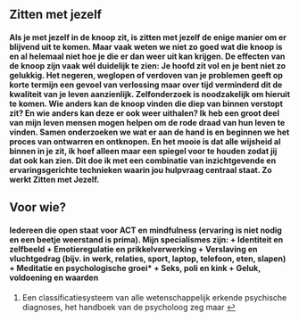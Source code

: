 ## Zitten met jezelf
#### Als je met jezelf in de knoop zit, is zitten met jezelf de enige manier om er blijvend uit te komen. Maar vaak weten we niet zo goed wat die knoop is en al helemaal niet hoe je die er dan weer uit kan krijgen. De effecten van de knoop zijn vaak wél duidelijk te zien: Je hoofd zit vol en je bent niet zo gelukkig. Het negeren, weglopen of verdoven van je problemen geeft op korte termijn een gevoel van verlossing maar over tijd verminderd dit de kwaliteit van je leven aanzienlijk. Zelfonderzoek is noodzakelijk om hieruit te komen. Wie anders kan de knoop vinden die diep van binnen verstopt zit? En wie anders kan deze er ook weer uithalen? Ik heb een groot deel van mijn leven mensen mogen helpen om de rode draad van hun leven te vinden. Samen onderzoeken we wat er aan de hand is en beginnen we het proces van ontwarren en ontknopen. En het mooie is dat alle wijsheid al binnen in je zit, ik hoef alleen maar een spiegel voor te houden zodat jij dat ook kan zien. Dit doe ik met een combinatie van inzichtgevende en ervaringsgerichte technieken waarin jou hulpvraag centraal staat. Zo werkt Zitten met Jezelf.

## Voor wie?
#### Iedereen die open staat voor ACT en mindfulness (ervaring is niet nodig en een beetje weerstand is prima). Mijn specialismes zijn: + Identiteit en zelfbeeld + Emotieregulatie en prikkelverwerking + Verslaving en vluchtgedrag (bijv. in werk, relaties, sport, laptop, telefoon, eten, slapen) + Meditatie en psychologische groei* + Seks, poli en kink + Geluk, voldoening en waarden


<section class="footnotes">
  <ol class="footnotes-list">
    <li id="fn1" class="footnote-item">
      <p class="footnote-item">
        Een classificatiesysteem van alle wetenschappelijk erkende psychische diagnoses, het handboek van de psycholoog zeg maar </sup><a href="#fnref1" class="footnote-backref">↩</a>
      </p>
    </li>
  </ol>
</section>
